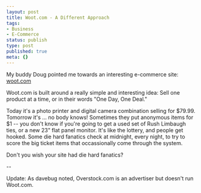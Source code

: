 ```yaml
---
layout: post
title: Woot.com - A Different Approach
tags:
- Business
- E-Commerce
status: publish
type: post
published: true
meta: {}
---
```

My buddy Doug pointed me towards an interesting e-commerce site: <a href="http://woot.com/" target="_blank">woot.com</a>

Woot.com is built around a really simple and interesting idea:  Sell one product at a time, or in their words "One Day, One Deal."

Today it's a photo printer and digital camera combination selling for $79.99.    Tomorrow it's ... no body knows!  Sometimes they put anonymous items for $1 -- you don't know if you're going to get a used set of Rush Limbaugh ties, or a new 23" flat panel monitor.  It's like the lottery, and people get hooked.  Some die hard fanatics check at midnight, every night, to try to score the big ticket items that occassionally come through the system.

Don't you wish your site had die hard fanatics?

--

Update:  As davebug noted, Overstock.com is an advertiser but doesn't run Woot.com.
